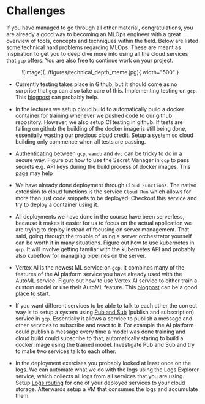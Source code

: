# Challenges

If you have managed to go through all other material, congratulations, you are already a good way to becoming an MLOps
engineer with a great overview of tools, concepts and techniques within the field. Below are listed some technical
hard problems regarding MLOps. These are meant as inspiration to get you to deep dive more into using all the cloud
services that `gcp` offers. You are also free to continue work on your project.

<figure markdown>
    ![Image](../figures/technical_depth_meme.jpg){ width="500" }
</figure>

* Currently testing takes place in Github, but it should come as no
  surprise that `gcp` can also take care of this. Implementing testing
  on `gcp`. This
  [blogpost](https://mickeyabhi1999.medium.com/basic-ci-cd-on-google-cloud-platform-using-cloud-build-b5c33d6842a7)
  can probably help.

* In the lectures we setup cloud build to automatically build a docker
  container for training whenever we pushed code to our github repository.
  However, we also setup CI testing in github. If tests are failing on
  github the building of the docker image is still being done, essentially
  wasting our precious cloud credit. Setup a system so cloud building only
  commence when all tests are passing.

* Authenticating between `gcp`, `wandb` and `dvc` can be tricky to do in
  a secure way. Figure out how to use the Secret Manager in `gcp` to
  pass secrets e.g. API keys during the build process of docker images.
  This [page](https://docs.docker.com/develop/develop-images/build_enhancements/#new-docker-build-secret-information)
  may help

* We have already done deployment through `Cloud Functions`. The native extension
  to cloud functions is the service `Cloud Run` which allows for more than
  just code snippets to be deployed. Checkout this service and try to deploy
  a container using it.

* All deployments we have done in the course have been serverless, because
  it makes it easier for us to focus on the actual application we are trying
  to deploy instead of focusing on server management. That said, going through
  the trouble of using a server orchestrator yourself can be worth it in many
  situations. Figure out how to use kubernetes in `gcp`. It will involve getting
  familiar with the kubernetes API and probably also kubeflow for managing
  pipelines on the server.

* Vertex AI is the newest ML service on `gcp`. It combines many of the features
  of the AI platform service you have already used with the AutoML service. Figure
  out how to use Vertex AI service to either train a custom model or use their
  AutoML feature. This
  [blogpost](https://cloud.google.com/blog/topics/developers-practitioners/pytorch-google-cloud-how-train-and-tune-pytorch-models-vertex-ai)
  can be a good place to start.

* If you want different services to be able to talk to each other the correct way
  is to setup a system using [Pub and Sub](https://cloud.google.com/pubsub)
  (publish and subscription) service in `gcp`. Essentially it allows a service
  to publish a message and other services to subscribe and react to it. For
  example the AI platform could publish a message every time a model was done
  training and cloud build could subscribe to that, automatically staring to
  build a docker image using the trained model. Investigate Pub and Sub and
  try to make two services talk to each other.

* In the deployment exercises you probably looked at least once on the logs. We can
  automate what we do with the logs using the Logs Explorer service, which collects
  all logs from all services that you are using. Setup
  [Logs routing](https://cloud.google.com/logging/docs/routing/overview) for one of
  your deployed services to your cloud storage. Afterwards setup a VM that consumes
  the logs and accumulate them.
